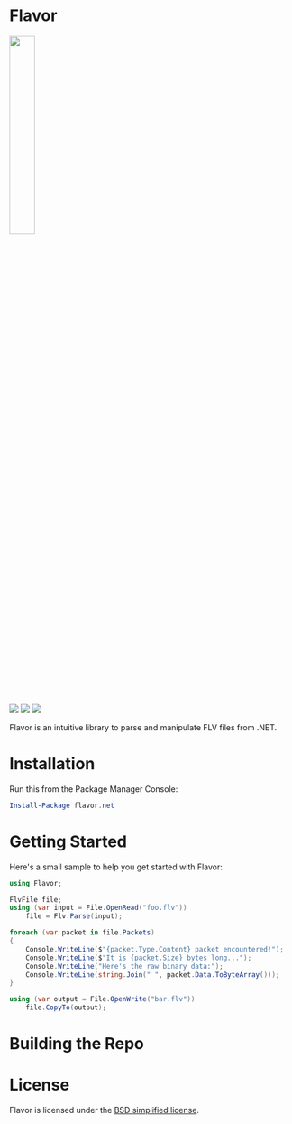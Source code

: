 # Flavor

<img src="http://i.imgur.com/DYgCmNm.png" width="30%"/>

[![](https://img.shields.io/travis/jamesqo/flavor.net.svg?style=flat-square)](https://travis-ci.org/jamesqo/flavor.net) [![](https://img.shields.io/appveyor/ci/jamesqo/flavor-net.svg?style=flat-square)](https://ci.appveyor.com/project/jamesqo/flavor-net) [![](https://img.shields.io/badge/license-BSD-blue.svg?style=flat-square)](license.bsd)

Flavor is an intuitive library to parse and manipulate FLV files from .NET.

# Installation

Run this from the Package Manager Console:

```powershell
Install-Package flavor.net
```

# Getting Started

Here's a small sample to help you get started with Flavor:

```csharp
using Flavor;

FlvFile file;
using (var input = File.OpenRead("foo.flv"))
    file = Flv.Parse(input);

foreach (var packet in file.Packets)
{
    Console.WriteLine($"{packet.Type.Content} packet encountered!");
    Console.WriteLine($"It is {packet.Size} bytes long...");
    Console.WriteLine("Here's the raw binary data:");
    Console.WriteLine(string.Join(" ", packet.Data.ToByteArray()));
}

using (var output = File.OpenWrite("bar.flv"))
    file.CopyTo(output);
```

# Building the Repo

# License

Flavor is licensed under the [BSD simplified license](license.bsd).
